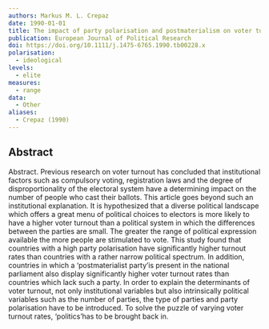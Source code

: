 ```yaml
---
authors: Markus M. L. Crepaz
date: 1990-01-01
title: The impact of party polarisation and postmaterialism on voter turnout
publication: European Journal of Political Research
doi: https://doi.org/10.1111/j.1475-6765.1990.tb00228.x
polarisation:
  - ideological
levels:
  - elite
measures:
  - range
data:
  - Other
aliases:
  - Crepaz (1990)
---
```

## Abstract
Abstract. Previous research on voter turnout has concluded that institutional factors such as compulsory voting, registration laws and the degree of disproportionality of the electoral system have a determining impact on the number of people who cast their ballots. This article goes beyond such an institutional explanation. It is hypothesized that a diverse political landscape which offers a great menu of political choices to electors is more likely to have a higher voter turnout than a political system in which the differences between the parties are small. The greater the range of political expression available the more people are stimulated to vote. This study found that countries with a high party polarisation have significantly higher turnout rates than countries with a rather narrow political spectrum. In addition, countries in which a ‘postmaterialist party’is present in the national parliament also display significantly higher voter turnout rates than countries which lack such a party. In order to explain the determinants of voter turnout, not only institutional variables but also intrinsically political variables such as the number of parties, the type of parties and party polarisation have to be introduced. To solve the puzzle of varying voter turnout rates, ‘politics’has to be brought back in.